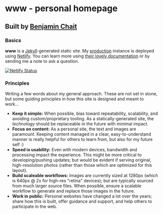 # www - personal homepage

## Built by [Benjamin Chait](https://github.com/benjaminchait)

### Basics

**www** is a [Jekyll](https://jekyllrb.com/)-generated static site. My [production](https://benjaminchait.net) instance is deployed using [Netlify](http://netlify.com). You can learn more using [their lovely documentation](https://www.netlifycms.org/docs/jekyll/) or by sending me a note to ask a question.

[![Netlify Status](https://api.netlify.com/api/v1/badges/9a0fb88e-0850-488a-836f-db212ed26790/deploy-status)](https://app.netlify.com/sites/benjaminchait-www/deploys)

### Principles

Writing a few words about my general approach. These are not set in stone, but some guiding principles in how this site is designed and meant to work...

* **Keep it simple:** When possible, bias toward repeatability, scalability, and avoiding custom/proprietary tooling. As a statically-generated site, the _technology_ should be replaceable in the future with minimal impact.
* **Focus on content:** As a personal site, the text and images are paramount. Keeping content managed in a clear, easy-to-understand manner is really helpful for others to learn from, but also for my future self :)
* **Speed is usability:** Even with modern devices, bandwidth and processing impact the experience. This might be more critical to developing/pushing updates; but would be evident if serving original, high-resolution photos (rather than those which are optimized for this layout).
* **Build scaleable workflows:** Images are currently sized at 1280px (which is 640px @ 2x for high-res "retina" devices); but are typically sourced from much larger source files. When possible, ensure a scalable workflow to generate and replace those images in the future.
* **Work in public:** Personal websites have changed a lot over the years; share how this is built, offer guidance and support, and help others to participate in the web.